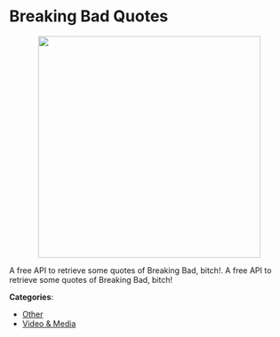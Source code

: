 # Breaking Bad Quotes
<p align="center">
    <img width="400" src="https://raw.githubusercontent.com/apis-list/apis-list/apis/breaking-bad-quotes/logo_256x256.png" />
</p>

A free API to retrieve some quotes of Breaking Bad, bitch!.  A free API to retrieve some quotes of Breaking Bad, bitch!



**Categories**:
- [Other](https://github.com/apis-list/apis-list#other)
- [Video & Media](https://github.com/apis-list/apis-list#video-and-media)





